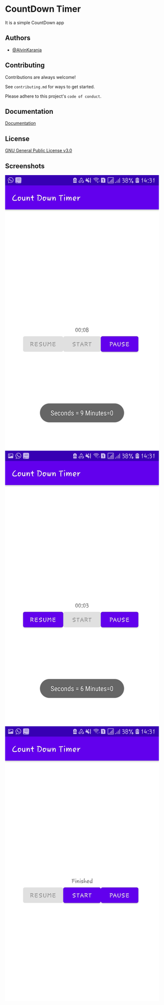 # CountDown Timer

It is a simple CountDown app 
  
## Authors

- [@AlvinKaranja](https://www.github.com/Alvin-Karanja)
  
## Contributing

Contributions are always welcome!

See `contributing.md` for ways to get started.

Please adhere to this project's `code of conduct`.

  
## Documentation

[Documentation](https://developer.android.com/reference/android/os/CountDownTimer)

  
## License

[GNU General Public License v3.0](https://github.com/Alvin-Karanja/Count-Down-Timer/blob/main/LICENSE)

  
## Screenshots

![App Screenshot](https://github.com/Alvin-Karanja/Count-Down-Timer/blob/main/app/src/main/res/drawable-v24/Screenshot_20210702-143126_Count%20Down%20Timer.jpg)
![App Screenshot](https://github.com/Alvin-Karanja/Count-Down-Timer/blob/main/app/src/main/res/drawable-v24/Screenshot_20210702-143133_Count%20Down%20Timer.jpg)
![App Screenshot](https://github.com/Alvin-Karanja/Count-Down-Timer/blob/main/app/src/main/res/drawable-v24/Screenshot_20210702-143147_Count%20Down%20Timer.jpg)

  
